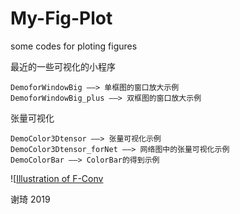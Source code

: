 # My-Fig-Plot
 some codes for ploting figures

最近的一些可视化的小程序

    DemoforWindowBig ——> 单框图的窗口放大示例
    DemoforWindowBig_plus ——> 双框图的窗口放大示例

张量可视化
  
    DemoColor3Dtensor ——> 张量可视化示例
    DemoColor3Dtensor_forNet ——> 网络图中的张量可视化示例
    DemoColorBar ——> ColorBar的得到示例

![[Illustration of F-Conv](https://raw.githubusercontent.com/XieQi2015/ImageFolder/master/F-Conv/Fig4.jpg](https://github.com/XieQi2015/My-Fig-Plot/blob/main/%E7%BB%93%E6%9E%9C%E7%A4%BA%E4%BE%8B.png))

谢琦
2019
